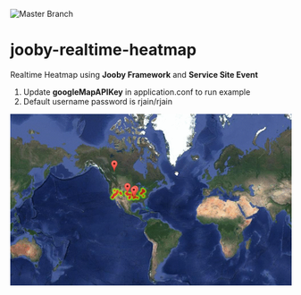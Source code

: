 ![Master Branch](https://travis-ci.org/rahulbsw/jooby-realtime-heatmap.svg?branch=master)

# jooby-realtime-heatmap
  Realtime Heatmap using **Jooby Framework** and **Service Site Event**
1. Update **googleMapAPIKey** in application.conf to run example 
2. Default username password is rjain/rjain
 
![Heatmap](https://github.com/rahulbsw/jooby-realtime-heatmap/blob/master/screenshot.gif)
  
  
